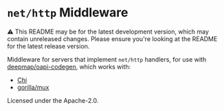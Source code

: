 # `net/http` Middleware

⚠️ This README may be for the latest development version, which may contain unreleased changes. Please ensure you're looking at the README for the latest release version.

Middleware for servers that implement `net/http` handlers, for use with [deepmap/oapi-codegen](https://github.com/deepmap/oapi-codegen), which works with:

- [Chi](https://github.com/go-chi/chi)
- [gorilla/mux](https://github.com/gorilla/mux)

Licensed under the Apache-2.0.
